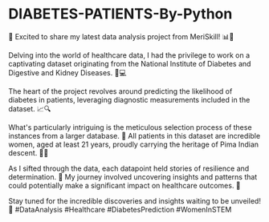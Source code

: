 # DIABETES-PATIENTS-By-Python
 🌟 Excited to share my latest data analysis project from MeriSkill! 📊💼

Delving into the world of healthcare data, I had the privilege to work on a captivating dataset originating from the National Institute of Diabetes and Digestive and Kidney Diseases. 🏥💻

The heart of the project revolves around predicting the likelihood of diabetes in patients, leveraging diagnostic measurements included in the dataset. 📈🔍

What's particularly intriguing is the meticulous selection process of these instances from a larger database. 🧐 All patients in this dataset are incredible women, aged at least 21 years, proudly carrying the heritage of Pima Indian descent. 🌺💪

As I sifted through the data, each datapoint held stories of resilience and determination. 💖 My journey involved uncovering insights and patterns that could potentially make a significant impact on healthcare outcomes. 🌟

Stay tuned for the incredible discoveries and insights waiting to be unveiled! 💫 #DataAnalysis #Healthcare #DiabetesPrediction #WomenInSTEM
